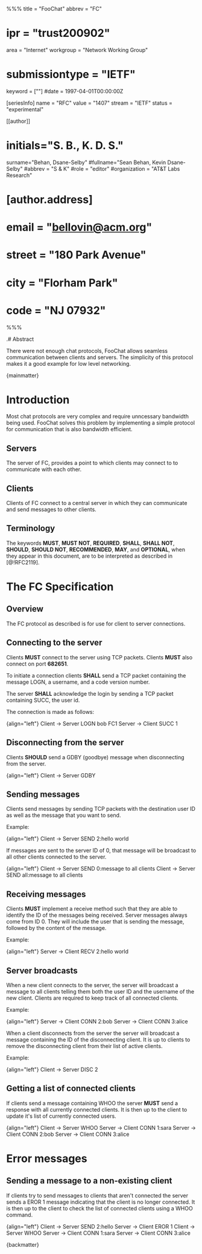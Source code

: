 %%%
title = "FooChat"
abbrev = "FC"
# ipr = "trust200902"
area = "Internet"
workgroup = "Network Working Group"
# submissiontype = "IETF"
keyword = [""]
#date = 1997-04-01T00:00:00Z

[seriesInfo]
name = "RFC"
value = "1407"
stream = "IETF"
status = "experimental"

[[author]]
# initials="S. B., K. D. S."
surname="Behan, Dsane-Selby"
#fullname="Sean Behan, Kevin Dsane-Selby"
#abbrev = "S & K"
#role = "editor"
#organization = "AT&T Labs Research"
#  [author.address]
#  email = "bellovin@acm.org"
#  street = "180 Park Avenue"
#  city = "Florham Park"
#  code = "NJ 07932"
%%%

.# Abstract

There were not enough chat protocols, FooChat allows seamless communication
between clients and servers. The simplicity of this protocol makes it a good
example for low level networking.

{mainmatter}

# Introduction

Most chat protocols are very complex and require unncessary bandwidth being
used. FooChat solves this problem by implementing a simple protocol for
communication that is also bandwidth efficient.

## Servers

The server of FC, provides a point to which clients may connect to to
communicate with each other.

## Clients

Clients of FC connect to a central server in which they can communicate and
send messages to other clients.

## Terminology 

The keywords **MUST**, **MUST NOT**, **REQUIRED**, **SHALL**, **SHALL NOT**, **SHOULD**,
**SHOULD NOT**, **RECOMMENDED**, **MAY**, and **OPTIONAL**, when they appear in this
document, are to be interpreted as described in [@!RFC2119].

# The FC Specification

## Overview

The FC protocol as described is for use for client to server connections.

## Connecting to the server

Clients **MUST** connect to the server using TCP packets. Clients **MUST** also
connect on port **682651**.

To initiate a connection clients **SHALL** send a TCP packet containing the
message LOGN, a username, and a code version number.

The server **SHALL** acknowledge the login by sending a TCP packet containing
SUCC, the user id.

The connection is made as follows:

{align="left"}
	Client -> Server LOGN bob FC1
	Server -> Client SUCC 1

## Disconnecting from the server

Clients **SHOULD** send a GDBY (goodbye) message when disconnecting from the
server.

{align="left"}
	Client -> Server GDBY

## Sending messages

Clients send messages by sending TCP packets with the destination user ID as
well as the message that you want to send.

Example:

{align="left"}
	Client -> Server SEND 2:hello world

If messages are sent to the server ID of 0, that message will be broadcast to
all other clients connected to the server.

{align="left"}
	Client -> Server SEND 0:message to all clients
	Client -> Server SEND all:message to all clients

## Receiving messages

Clients **MUST** implement a receive method such that they are able to identify
the ID of the messages being received. Server messages always come from ID 0.
They will include the user that is sending the message, followed by the content
of the message.

Example:

{align="left"}
	Server -> Client RECV 2:hello world

## Server broadcasts

When a new client connects to the server, the server will broadcast a message
to all clients telling them both the user ID and the username of the new
client. Clients are required to keep track of all connected clients.

Example:

{align="left"}
	Server -> Client CONN 2:bob
	Server -> Client CONN 3:alice

When a client disconnects from the server the server will broadcast a message
containing the ID of the disconnecting client. It is up to clients to remove
the disconnecting client from their list of active clients.

Example:

{align="left"}
	Client -> Server DISC 2

## Getting a list of connected clients

If clients send a message containing WHOO the server **MUST** send a response
with all currently connected clients. It is then up to the client to update
it's list of currently connected users.

{align="left"}
	Client -> Server WHOO
	Server -> Client CONN 1:sara
	Server -> Client CONN 2:bob
	Server -> Client CONN 3:alice

# Error messages

## Sending a message to a non-existing client

If clients try to send messages to clients that aren't connected the server
sends a EROR 1 message indicating that the client is no longer connected. It is
then up to the client to check the list of connected clients using a WHOO
command.

{align="left"}
	Client -> Server SEND 2:hello
	Server -> Client EROR 1
	Client -> Server WHOO
	Server -> Client CONN 1:sara
	Server -> Client CONN 3:alice

{backmatter}

